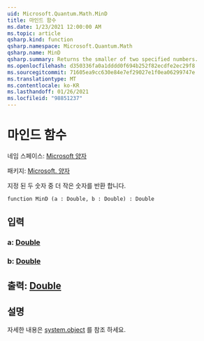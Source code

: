 ```yaml
---
uid: Microsoft.Quantum.Math.MinD
title: 마인드 함수
ms.date: 1/23/2021 12:00:00 AM
ms.topic: article
qsharp.kind: function
qsharp.namespace: Microsoft.Quantum.Math
qsharp.name: MinD
qsharp.summary: Returns the smaller of two specified numbers.
ms.openlocfilehash: d350336fa0a1dddd0f694b252f82ecdfe2ec29f8
ms.sourcegitcommit: 71605ea9cc630e84e7ef29027e1f0ea06299747e
ms.translationtype: MT
ms.contentlocale: ko-KR
ms.lasthandoff: 01/26/2021
ms.locfileid: "98851237"
---
```

# <a name="mind-function"></a>마인드 함수

네임 스페이스: [Microsoft 양자](xref:Microsoft.Quantum.Math)

패키지: [Microsoft. 양자](https://nuget.org/packages/Microsoft.Quantum.QSharp.Core)


지정 된 두 숫자 중 더 작은 숫자를 반환 합니다.

```qsharp
function MinD (a : Double, b : Double) : Double
```


## <a name="input"></a>입력

### <a name="a--double"></a>a: [Double](xref:microsoft.quantum.lang-ref.double)




### <a name="b--double"></a>b: [Double](xref:microsoft.quantum.lang-ref.double)





## <a name="output--double"></a>출력: [Double](xref:microsoft.quantum.lang-ref.double)



## <a name="remarks"></a>설명

자세한 내용은 [system.object](https://docs.microsoft.com/dotnet/api/system.math.min) 를 참조 하세요.